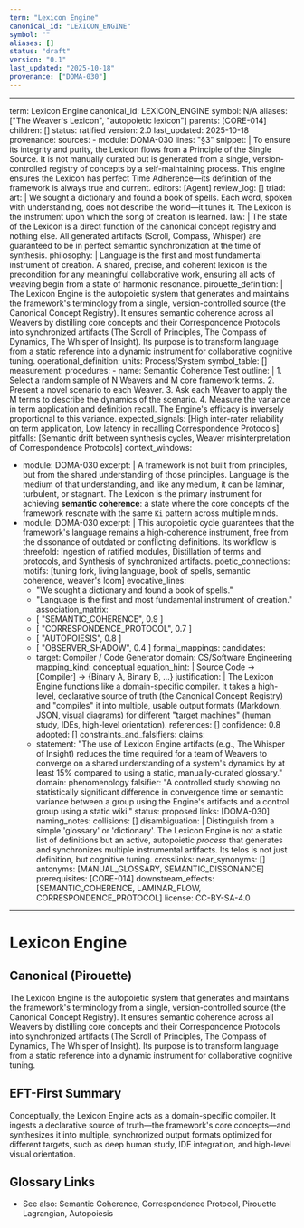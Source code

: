 ```yaml
---
term: "Lexicon Engine"
canonical_id: "LEXICON_ENGINE"
symbol: ""
aliases: []
status: "draft"
version: "0.1"
last_updated: "2025-10-18"
provenance: ["DOMA-030"]
---
```


---
term: Lexicon Engine
canonical_id: LEXICON_ENGINE
symbol: N/A
aliases: ["The Weaver's Lexicon", "autopoietic lexicon"]
parents: [CORE-014]
children: []
status: ratified
version: 2.0
last_updated: 2025-10-18
provenance:
  sources:
    - module: DOMA-030
      lines: "§3"
      snippet: |
        To ensure its integrity and purity, the Lexicon flows from a Principle of the Single Source. It is not manually curated but is generated from a single, version-controlled registry of concepts by a self-maintaining process. This engine ensures the Lexicon has perfect Time Adherence—its definition of the framework is always true and current.
  editors: [Agent]
  review_log: []
triad:
  art: |
    We sought a dictionary and found a book of spells. Each word, spoken with understanding, does not describe the world—it tunes it. The Lexicon is the instrument upon which the song of creation is learned.
  law: |
    The state of the Lexicon is a direct function of the canonical concept registry and nothing else. All generated artifacts (Scroll, Compass, Whisper) are guaranteed to be in perfect semantic synchronization at the time of synthesis.
  philosophy: |
    Language is the first and most fundamental instrument of creation. A shared, precise, and coherent lexicon is the precondition for any meaningful collaborative work, ensuring all acts of weaving begin from a state of harmonic resonance.
pirouette_definition: |
  The Lexicon Engine is the autopoietic system that generates and maintains the framework's terminology from a single, version-controlled source (the Canonical Concept Registry). It ensures semantic coherence across all Weavers by distilling core concepts and their Correspondence Protocols into synchronized artifacts (The Scroll of Principles, The Compass of Dynamics, The Whisper of Insight). Its purpose is to transform language from a static reference into a dynamic instrument for collaborative cognitive tuning.
operational_definition:
  units: Process/System
  symbol_table: []
  measurement:
    procedures:
      - name: Semantic Coherence Test
        outline: |
          1. Select a random sample of N Weavers and M core framework terms.
          2. Present a novel scenario to each Weaver.
          3. Ask each Weaver to apply the M terms to describe the dynamics of the scenario.
          4. Measure the variance in term application and definition recall. The Engine's efficacy is inversely proportional to this variance.
        expected_signals: [High inter-rater reliability on term application, Low latency in recalling Correspondence Protocols]
        pitfalls: [Semantic drift between synthesis cycles, Weaver misinterpretation of Correspondence Protocols]
context_windows:
  - module: DOMA-030
    excerpt: |
      A framework is not built from principles, but from the shared understanding of those principles. Language is the medium of that understanding, and like any medium, it can be laminar, turbulent, or stagnant. The Lexicon is the primary instrument for achieving **semantic coherence**: a state where the core concepts of the framework resonate with the same `Ki` pattern across multiple minds.
  - module: DOMA-030
    excerpt: |
      This autopoietic cycle guarantees that the framework's language remains a high-coherence instrument, free from the dissonance of outdated or conflicting definitions. Its workflow is threefold: Ingestion of ratified modules, Distillation of terms and protocols, and Synthesis of synchronized artifacts.
poetic_connections:
  motifs: [tuning fork, living language, book of spells, semantic coherence, weaver's loom]
  evocative_lines:
    - "We sought a dictionary and found a book of spells."
    - "Language is the first and most fundamental instrument of creation."
  association_matrix:
    - [ "SEMANTIC_COHERENCE", 0.9 ]
    - [ "CORRESPONDENCE_PROTOCOL", 0.7 ]
    - [ "AUTOPOIESIS", 0.8 ]
    - [ "OBSERVER_SHADOW", 0.4 ]
formal_mappings:
  candidates:
    - target: Compiler / Code Generator
      domain: CS/Software Engineering
      mapping_kind: conceptual
      equation_hint: |
        Source Code -> [Compiler] -> {Binary A, Binary B, ...}
      justification: |
        The Lexicon Engine functions like a domain-specific compiler. It takes a high-level, declarative source of truth (the Canonical Concept Registry) and "compiles" it into multiple, usable output formats (Markdown, JSON, visual diagrams) for different "target machines" (human study, IDEs, high-level orientation).
      references: []
      confidence: 0.8
  adopted: []
constraints_and_falsifiers:
  claims:
    - statement: "The use of Lexicon Engine artifacts (e.g., The Whisper of Insight) reduces the time required for a team of Weavers to converge on a shared understanding of a system's dynamics by at least 15% compared to using a static, manually-curated glossary."
      domain: phenomenology
      falsifier: "A controlled study showing no statistically significant difference in convergence time or semantic variance between a group using the Engine's artifacts and a control group using a static wiki."
      status: proposed
      links: [DOMA-030]
naming_notes:
  collisions: []
  disambiguation: |
    Distinguish from a simple 'glossary' or 'dictionary'. The Lexicon Engine is not a static list of definitions but an active, autopoietic *process* that generates and synchronizes multiple instrumental artifacts. Its telos is not just definition, but cognitive tuning.
crosslinks:
  near_synonyms: []
  antonyms: [MANUAL_GLOSSARY, SEMANTIC_DISSONANCE]
  prerequisites: [CORE-014]
  downstream_effects: [SEMANTIC_COHERENCE, LAMINAR_FLOW, CORRESPONDENCE_PROTOCOL]
license: CC-BY-SA-4.0
---

# Lexicon Engine

## Canonical (Pirouette)
The Lexicon Engine is the autopoietic system that generates and maintains the framework's terminology from a single, version-controlled source (the Canonical Concept Registry). It ensures semantic coherence across all Weavers by distilling core concepts and their Correspondence Protocols into synchronized artifacts (The Scroll of Principles, The Compass of Dynamics, The Whisper of Insight). Its purpose is to transform language from a static reference into a dynamic instrument for collaborative cognitive tuning.

## EFT-First Summary
Conceptually, the Lexicon Engine acts as a domain-specific compiler. It ingests a declarative source of truth—the framework's core concepts—and synthesizes it into multiple, synchronized output formats optimized for different targets, such as deep human study, IDE integration, and high-level visual orientation.

## Glossary Links
- See also: Semantic Coherence, Correspondence Protocol, Pirouette Lagrangian, Autopoiesis